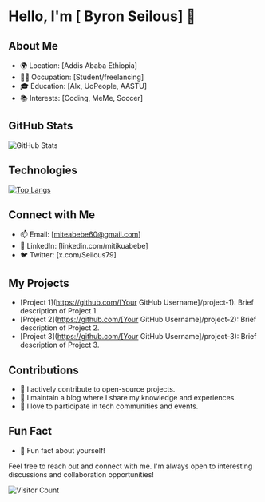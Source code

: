 # Hello, I'm [ Byron Seilous] 👋

## About Me
- 🌍 Location: [Addis Ababa Ethiopia]
- 👨‍💻 Occupation: [Student/freelancing]
- 🎓 Education: [Alx, UoPeople, AASTU]
- 📚 Interests: [Coding, MeMe, Soccer]

## GitHub Stats
![ GitHub Stats](https://github-readme-stats.vercel.app/api?username=[Byronseilous]&show_icons=true&theme=dark)

## Technologies
[![Top Langs](https://github-readme-stats.vercel.app/api/top-langs/?username=[Byronseilous]&layout=compact&theme=dark)](https://github.com/[Byronseilous])

## Connect with Me
- 📫 Email: [miteabebe60@gmail.com]
- 💼 LinkedIn: [linkedin.com/mitikuabebe]
- 🐦 Twitter: [x.com/Seilous79]


## My Projects
- [Project 1](https://github.com/[Your GitHub Username]/project-1): Brief description of Project 1.
- [Project 2](https://github.com/[Your GitHub Username]/project-2): Brief description of Project 2.
- [Project 3](https://github.com/[Your GitHub Username]/project-3): Brief description of Project 3.

## Contributions
- 🌟 I actively contribute to open-source projects.
- 📖 I maintain a blog where I share my knowledge and experiences.
- 📢 I love to participate in tech communities and events.

## Fun Fact
- 🎯 Fun fact about yourself!

Feel free to reach out and connect with me. I'm always open to interesting discussions and collaboration opportunities!

![Visitor Count](https://profile-counter.glitch.me/[Byronseilous]/count.svg)
